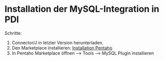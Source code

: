 # Installation der MySQL-Integration in PDI

Schritte:
1) Connector/J in letzter Version herunterladen.
2) Den Marketplace installieren: [Installation Pentaho](Pentaho%20Data%20Integration.md)
3) In Pentaho Marketplace öffnen --> Tools --> MySQL Plugin installieren

